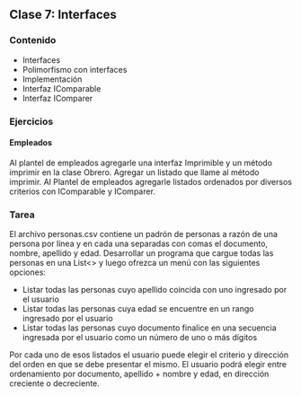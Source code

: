 ## Clase 7: Interfaces

### Contenido

* Interfaces
* Polimorfismo con interfaces
* Implementación
* Interfaz IComparable
* Interfaz IComparer


### Ejercicios

#### Empleados

Al plantel de empleados agregarle una interfaz Imprimible y un método imprimir en la clase Obrero. Agregar un listado que llame al método imprimir.
Al Plantel de empleados agregarle listados ordenados por diversos criterios con IComparable y IComparer.

### Tarea

El archivo personas.csv contiene un padrón de personas a razón de una persona por línea y en cada una separadas con comas el documento, nombre, apellido y edad.
Desarrollar un programa que cargue todas las personas en una List<> y luego ofrezca un menú con las siguientes opciones:

* Listar todas las personas cuyo apellido coincida con uno ingresado por el usuario
* Listar todas las personas cuya edad se encuentre en un rango ingresado por el usuario
* Listar todas las personas cuyo documento finalice en una secuencia ingresada por el usuario como un número de uno o más dígitos

Por cada uno de esos listados el usuario puede elegir el criterio y dirección del orden en que se debe presentar el mismo. El usuario podrá elegir entre ordenamiento por documento, apellido + nombre y edad, en dirección creciente o decreciente.

